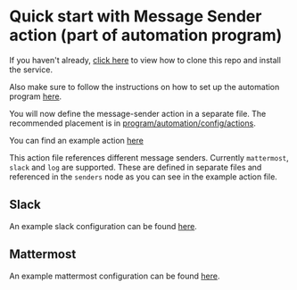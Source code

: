# Quick start with Message Sender action (part of automation program)
If you haven't already, [click here](quickstart.md) to view how to clone this repo and install the service.

Also make sure to follow the instructions on how to set up the automation program [here](./quickstart_automation.md).

You will now define the message-sender action in a separate file. The recommended placement is in [program/automation/config/actions](../../program/automation/config/actions).

You can find an example action [here](../../config_templates/actions/message_sender.json)

This action file references different message senders. Currently `mattermost`, `slack` and `log` are supported.
These are defined in separate files and referenced in the `senders` node as you can see in the example action file.

## Slack
An example slack configuration can be found [here](../../config_templates/message/slack_template.json).

## Mattermost
An example mattermost configuration can be found [here](../../config_templates/message/mattermost_template.json).
